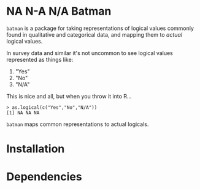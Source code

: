 # NA N-A N/A Batman

`batman` is a package for taking representations of logical values commonly found in qualitative and categorical data, and mapping them to *actual* logical values.

In survey data and similar it's not uncommon to see logical values represented as things like:

1. "Yes"
2. "No"
3. "N/A"

This is nice and all, but when you throw it into R...

  
    > as.logical(c("Yes","No","N/A"))
    [1] NA NA NA
    
`batman` maps common representations to actual logicals.

# Installation

# Dependencies
